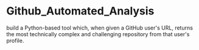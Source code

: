 # Github_Automated_Analysis
build a Python-based tool which, when given a GitHub user's URL, returns the most technically complex and challenging repository from that user's profile. 
